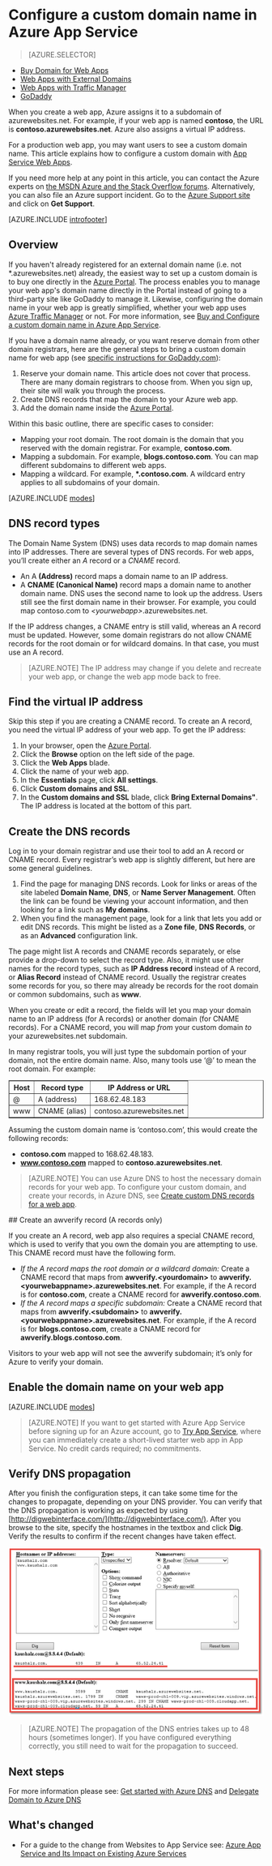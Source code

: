 <properties
	pageTitle="Configure a custom domain name in Azure App Service"
	description="Learn how to use a custom domain name with a web app in Azure App Service."
	services="app-service"
	documentationCenter=""
	authors="cephalin"
	manager="wpickett"
	editor="jimbe"
	tags="top-support-issue"/>

<tags
	ms.service="app-service"
	ms.workload="na"
	ms.tgt_pltfrm="na"
	ms.devlang="na"
	ms.topic="article"
	ms.date="10/23/2015"
	ms.author="cephalin"/>

# Configure a custom domain name in Azure App Service

> [AZURE.SELECTOR]
- [Buy Domain for Web Apps](custom-dns-web-site-buydomains-web-app.md)
- [Web Apps with External Domains](web-sites-custom-domain-name.md)
- [Web Apps with Traffic Manager](web-sites-traffic-manager-custom-domain-name.md)
- [GoDaddy](web-sites-godaddy-custom-domain-name.md)

When you create a web app, Azure assigns it to a subdomain of azurewebsites.net. For example, if your web app is named **contoso**, the URL is **contoso.azurewebsites.net**. Azure also assigns a virtual IP address.

For a production web app, you may want users to see a custom domain name. This article explains how to configure a custom domain with [App Service Web Apps](http://go.microsoft.com/fwlink/?LinkId=529714).

If you need more help at any point in this article, you can contact the Azure experts on [the MSDN Azure and the Stack Overflow forums](https://azure.microsoft.com/support/forums/). Alternatively, you can also file an Azure support incident. Go to the [Azure Support site](https://azure.microsoft.com/support/options/) and click on **Get Support**.

[AZURE.INCLUDE [introfooter](../../includes/custom-dns-web-site-intro-notes.md)]

## Overview

If you haven't already registered for an external domain name (i.e. not *.azurewebsites.net) already, the easiest way to set up a custom domain is to buy one directly in the [Azure Portal](https://portal.azure.com). The process enables you to manage your web app's domain name directly in the Portal instead of going to a third-party site like GoDaddy to manage it. Likewise, configuring the domain name in your web app is greatly simplified, whether your web app uses [Azure Traffic Manager](web-sites-traffic-manager-custom-domain-name.md) or not. For more information, see [Buy and Configure a custom domain name in Azure App Service](custom-dns-web-site-buydomains-web-app.md).

If you have a domain name already, or you want reserve domain from other domain registrars, here are the general steps to bring a custom domain name for web app (see [specific instructions for GoDaddy.com](web-sites-godaddy-custom-domain-name.md)):

1. Reserve your domain name. This article does not cover that process. There are many domain registrars to choose from. When you sign up, their site will walk you through the process.
1. Create DNS records that map the domain to your Azure web app.
1. Add the domain name inside the [Azure Portal](https://portal.azure.com).

Within this basic outline, there are specific cases to consider:

- Mapping your root domain. The root domain is the domain that you reserved with the domain registrar. For example, **contoso.com**.
- Mapping a subdomain. For example, **blogs.contoso.com**.  You can map different subdomains to different web apps.
- Mapping a wildcard. For example, **\*.contoso.com**. A wildcard entry applies to all subdomains of your domain.

[AZURE.INCLUDE [modes](../../includes/custom-dns-web-site-modes.md)]


## DNS record types

The Domain Name System (DNS) uses data records to map domain names into IP addresses. There are several types of DNS records. For web apps, you’ll create either an *A* record or a *CNAME* record.

- An A **(Address)** record maps a domain name to an IP address.
- A **CNAME (Canonical Name)** record maps a domain name to another domain name. DNS uses the second name to look up the address. Users still see the first domain name in their browser. For example, you could map contoso.com to *&lt;yourwebapp&gt;*.azurewebsites.net.

If the IP address changes, a CNAME entry is still valid, whereas an A record must be updated. However, some domain registrars do not allow CNAME records for the root domain or for wildcard domains. In that case, you must use an A record.

> [AZURE.NOTE] The IP address may change if you delete and recreate your web app, or change the web app mode back to free.


## Find the virtual IP address

Skip this step if you are creating a CNAME record. To create an A record, you need the virtual IP address of your web app. To get the IP address:

1.	In your browser, open the [Azure Portal](https://portal.azure.com).
2.	Click the **Browse** option on the left side of the page.
3.	Click the **Web Apps** blade.
4.	Click the name of your web app.
5.	In the **Essentials** page, click **All settings**.
6.	Click **Custom domains and SSL**.
7.	In the **Custom domains and SSL** blade, click **Bring External Domains"**. The IP address is located at the bottom of this part.

## Create the DNS records

Log in to your domain registrar and use their tool to add an A record or CNAME record. Every registrar’s web app is slightly different, but here are some general guidelines.

1.	Find the page for managing DNS records. Look for links or areas of the site labeled **Domain Name**, **DNS**, or **Name Server Management**. Often the link can be found be viewing your account information, and then looking for a link such as **My domains**.
2.	When you find the management page, look for a link that lets you add or edit DNS records. This might be listed as a **Zone file**, **DNS Records**, or as an **Advanced** configuration link.

The page might list A records and CNAME records separately, or else provide a drop-down to select the record type. Also, it might use other names for the record types, such as **IP Address record** instead of A record, or **Alias Record** instead of CNAME record.  Usually the registrar creates some records for you, so there may already be records for the root domain or common subdomains, such as **www**.

When you create or edit a record, the fields will let you map your domain name to an IP address (for A records) or another domain (for CNAME records). For a CNAME record, you will map *from* your custom domain *to* your azurewebsites.net subdomain.

In many registrar tools, you will just type the subdomain portion of your domain, not the entire domain name. Also, many tools use ‘@’ to mean the root domain. For example:

<table cellspacing="0" border="1">
  <tr>
    <th>Host</th>
    <th>Record type</th>
    <th>IP Address or URL</th>
  </tr>
  <tr>
    <td>@</td>
    <td>A (address)</td>
    <td>168.62.48.183</td>
  </tr>
  <tr>
    <td>www</td>
    <td>CNAME (alias)</td>
    <td>contoso.azurewebsites.net</td>
  </tr>
</table>

Assuming the custom domain name is ‘contoso.com’, this would create the following records:

- **contoso.com** mapped to 168.62.48.183.
- **www.contoso.com** mapped to **contoso.azurewebsites.net**.

>[AZURE.NOTE] You can use Azure DNS to host the necessary domain records for your web app. To configure your custom domain, and create your records, in Azure DNS, see [Create custom DNS records for a web app](../dns-web-sites-custom-domain).

<a name="awverify" />
## Create an awverify record (A records only)

If you create an A record, web app also requires a special CNAME record, which is used to verify that you own the domain you are attempting to use. This CNAME record must have the following form.

- *If the A record maps the root domain or a wildcard domain:* Create a CNAME record that maps from **awverify.&lt;yourdomain&gt;** to **awverify.&lt;yourwebappname&gt;.azurewebsites.net**.  For example, if the A record is for **contoso.com**, create a CNAME record for **awverify.contoso.com**.
- *If the A record maps a specific subdomain:* Create a CNAME record that maps from **awverify.&lt;subdomain&gt;** to **awverify.&lt;yourwebappname&gt;.azurewebsites.net**. For example, if the A record is for **blogs.contoso.com**, create a CNAME record for **awverify.blogs.contoso.com**.

Visitors to your web app will not see the awverify subdomain; it’s only for Azure to verify your domain.

## Enable the domain name on your web app

[AZURE.INCLUDE [modes](../../includes/custom-dns-web-site-enable-on-web-site.md)]

>[AZURE.NOTE] If you want to get started with Azure App Service before signing up for an Azure account, go to [Try App Service](http://go.microsoft.com/fwlink/?LinkId=523751), where you can immediately create a short-lived starter web app in App Service. No credit cards required; no commitments.

## Verify DNS propagation

After you finish the configuration steps, it can take some time for the changes to propagate, depending on your DNS provider. You can verify that the DNS propagation is working as expected by using [http://digwebinterface.com/](http://digwebinterface.com/). After you browse to the site, specify the hostnames in the textbox and click **Dig**. Verify the results to confirm if the recent changes have taken effect.  

![](./media/web-sites-custom-domain-name/1-digwebinterface.png)

> [AZURE.NOTE] The propagation of the DNS entries takes up to 48 hours (sometimes longer). If you have configured everything correctly, you still need to wait for the propagation to succeed.

## Next steps

For more information please see: [Get started with Azure DNS](../dns/dns-getstarted-create-dnszone.md) and [Delegate Domain to Azure DNS](../dns/dns-domain-delegation.md)

## What's changed
* For a guide to the change from Websites to App Service see: [Azure App Service and Its Impact on Existing Azure Services](http://go.microsoft.com/fwlink/?LinkId=529714)

<!-- Anchors. -->
[Overview]: #overview
[DNS record types]: #dns-record-types
[Find the virtual IP address]: #find-the-virtual-ip-address
[Create the DNS records]: #create-the-dns-records
[Enable the domain name on your web app]: #enable-the-domain-name-on-your-web-app

<!-- Images -->
[subdomain]: media/web-sites-custom-domain-name/azurewebsites-subdomain.png
